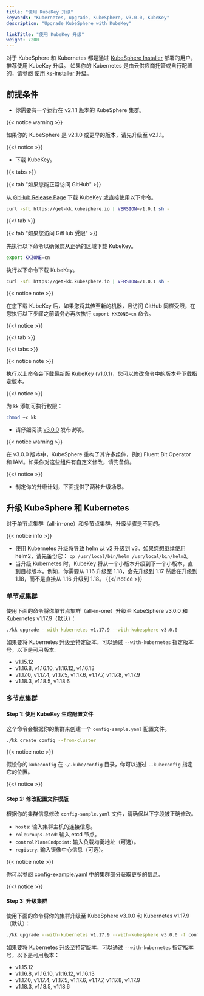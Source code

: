 ```yaml
---
title: "使用 KubeKey 升级"
keywords: "Kubernetes, upgrade, KubeSphere, v3.0.0, KubeKey"
description: "Upgrade KubeSphere with KubeKey"

linkTitle: "使用 KubeKey 升级"
weight: 7200
---
```


对于 KubeSphere 和 Kubernetes 都是通过 [KubeSphere Installer](https://v2-1.docs.kubesphere.io/docs/installation/all-in-one/#step-2-download-installer-package) 部署的用户，推荐使用 KubeKey 升级。
如果你的 Kubernetes 是由云供应商托管或自行配置的，请参阅 [使用 ks-installer 升级](../upgrade-with-ks-installer)。

## 前提条件

- 你需要有一个运行在 v2.1.1 版本的 KubeSphere 集群。

{{< notice warning >}}

如果你的 KubeSphere 是 v2.1.0 或更早的版本，请先升级至 v2.1.1。

{{</ notice >}}

- 下载 KubeKey。

{{< tabs >}}

{{< tab "如果您能正常访问 GitHub" >}}

从 [GitHub Release Page](https://github.com/kubesphere/kubekey/releases) 下载 KubeKey 或直接使用以下命令。

```bash
curl -sfL https://get-kk.kubesphere.io | VERSION=v1.0.1 sh -
```

{{</ tab >}}

{{< tab "如果您访问 GitHub 受限" >}}

先执行以下命令以确保您从正确的区域下载 KubeKey。

```bash
export KKZONE=cn
```

执行以下命令下载 KubeKey。

```bash
curl -sfL https://get-kk.kubesphere.io | VERSION=v1.0.1 sh -
```

{{< notice note >}}

在您下载 KubeKey 后，如果您将其传至新的机器，且访问 GitHub 同样受限，在您执行以下步骤之前请务必再次执行 `export KKZONE=cn` 命令。

{{</ notice >}} 

{{</ tab >}}

{{</ tabs >}}

{{< notice note >}}

执行以上命令会下载最新版 KubeKey (v1.0.1)，您可以修改命令中的版本号下载指定版本。

{{</ notice >}} 

为 `kk` 添加可执行权限：

```bash
chmod +x kk
```

- 请仔细阅读 [v3.0.0](../../release/release-v300/) 发布说明。

{{< notice warning >}}

在 v3.0.0 版本中，KubeSphere 重构了其许多组件，例如 Fluent Bit Operator 和 IAM。如果你对这些组件有自定义修改，请先备份。

{{</ notice >}}

- 制定你的升级计划，下面提供了两种升级场景。

## 升级 KubeSphere 和 Kubernetes

对于单节点集群（all-in-one）和多节点集群，升级步骤是不同的。

{{< notice info >}}

- 使用 Kubernetes 升级将导致 helm 从 v2 升级到 v3。如果您想继续使用 helm2，请先备份它： `cp /usr/local/bin/helm /usr/local/bin/helm2`。
- 当升级 Kubernetes 时，KubeKey 将从一个小版本升级到下一个小版本，直到目标版本。例如，你需要从 1.16 升级至 1.18，会先升级到 1.17 然后在升级到 1.18，而不是直接从 1.16 升级到 1.18。
{{</ notice >}}

### 单节点集群

使用下面的命令将你单节点集群（all-in-one）升级至 KubeSphere v3.0.0 和 Kubernetes v1.17.9（默认）：

```bash
./kk upgrade --with-kubernetes v1.17.9 --with-kubesphere v3.0.0
```

如果要将 Kubernetes 升级至特定版本，可以通过 `--with-kubernetes` 指定版本号，以下是可用版本:

- v1.15.12
- v1.16.8, v1.16.10, v1.16.12, v1.16.13
- v1.17.0, v1.17.4, v1.17.5, v1.17.6, v1.17.7, v1.17.8, v1.17.9
- v1.18.3, v1.18.5, v1.18.6

### 多节点集群

#### Step 1: 使用 KubeKey 生成配置文件

这个命令会根据你的集群来创建一个 `config-sample.yaml` 配置文件。

```bash
./kk create config --from-cluster
```

{{< notice note >}}

假设你的 `kubeconfig` 在 `~/.kube/config` 目录，你可以通过 `--kubeconfig` 指定它的位置。

{{</ notice >}}

#### Step 2: 修改配置文件模版

根据你的集群信息修改 `config-sample.yaml` 文件，请确保以下字段被正确修改。

- `hosts`: 输入集群主机的连接信息。
- `roleGroups.etcd`: 输入 etcd 节点。
- `controlPlaneEndpoint`: 输入负载均衡地址（可选）。
- `registry`: 输入镜像中心信息（可选）。

{{< notice note >}}

你可以参阅 [config-example.yaml](https://github.com/kubesphere/kubekey/blob/master/docs/config-example.md) 中的集群部分获取更多的信息。

{{</ notice >}}

#### Step 3: 升级集群

使用下面的命令将你的集群升级至 KubeSphere v3.0.0 和 Kubernetes v1.17.9（默认）：

```bash
./kk upgrade --with-kubernetes v1.17.9 --with-kubesphere v3.0.0 -f config-sample.yaml
```

如果要将 Kubernetes 升级至特定版本，可以通过 `--with-kubernetes` 指定版本号，以下是可用版本：

- v1.15.12
- v1.16.8, v1.16.10, v1.16.12, v1.16.13
- v1.17.0, v1.17.4, v1.17.5, v1.17.6, v1.17.7, v1.17.8, v1.17.9
- v1.18.3, v1.18.5, v1.18.6
